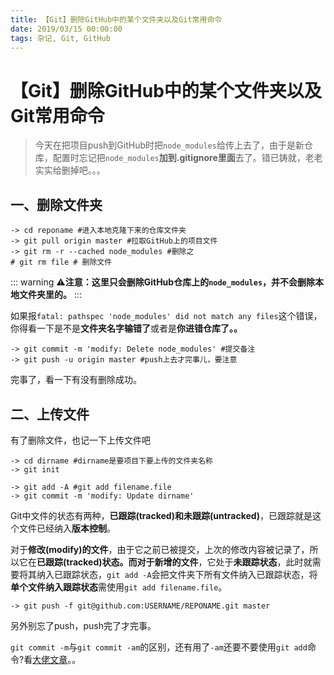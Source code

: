 ```yaml
---
title: 【Git】删除GitHub中的某个文件夹以及Git常用命令
date: 2019/03/15 00:00:00
tags: 杂记, Git, GitHub
---
```


# 【Git】删除GitHub中的某个文件夹以及Git常用命令
<ClientOnly>
  <display-bar :displayData="$frontmatter"></display-bar>
</ClientOnly>

> 今天在把项目push到GitHub时把``node_modules``给传上去了，由于是新仓库，配置时忘记把``node_modules``**加到.gitignore里面**去了。错已铸就，老老实实给删掉吧。。。

## 一、删除文件夹

```shell
-> cd reponame #进入本地克隆下来的仓库文件夹
-> git pull origin master #拉取GitHub上的项目文件
-> git rm -r --cached node_modules #删除之
# git rm file # 删除文件
```

::: warning
⚠️**注意：**这里**只会删除GitHub仓库上的``node_modules``，并不会删除本地文件夹里的。**
:::

如果报``fatal: pathspec 'node_modules' did not match any files``这个错误，你得看一下是不是**文件夹名字输错了**或者是**你进错仓库了。。**

```shell
-> git commit -m 'modify: Delete node_modules' #提交备注
-> git push -u origin master #push上去才完事儿，要注意
```

完事了，看一下有没有删除成功。

## 二、上传文件

有了删除文件，也记一下上传文件吧

```shell
-> cd dirname #dirname是要项目下要上传的文件夹名称
-> git init

-> git add -A #git add filename.file
-> git commit -m 'modify: Update dirname'
```

Git中文件的状态有两种，**已跟踪(tracked)**和**未跟踪(untracked)**，已跟踪就是这个文件已经纳入**版本控制**。

对于**修改(modify)的文件**，由于它之前已被提交，上次的修改内容被记录了，所以它在**已跟踪(tracked)**状态。而对于**新增的文件**，它处于**未跟踪状态**，此时就需要将其纳入已跟踪状态，``git add -A``会把文件夹下所有文件纳入已跟踪状态，将**单个文件纳入跟踪状态**需使用``git add filename.file``。

```shell
-> git push -f git@github.com:USERNAME/REPONAME.git master
```

另外别忘了push，push完了才完事。



 ``git commit -m``与``git commit -am``的区别，还有用了``-am``还要不要使用``git add``命令?看[大佬文章](https://www.cnblogs.com/smile-fanyin/p/10827438.html)。。




